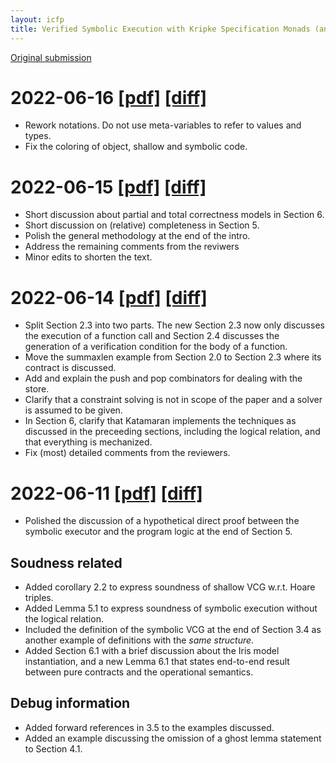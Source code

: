 ```yaml
---
layout: icfp
title: Verified Symbolic Execution with Kripke Specification Monads (and no Meta-Programming)
---
```


[Original submission](./icfp2022-paper17.pdf)

# 2022-06-16 [[pdf]](./202206161246.pdf) [[diff]](./202206161246.diff.pdf)
- Rework notations. Do not use meta-variables to refer to values and types.
- Fix the coloring of object, shallow and symbolic code.

# 2022-06-15 [[pdf]](./202206151546.pdf) [[diff]](./202206151546.diff.pdf)
- Short discussion about partial and total correctness models in Section 6.
- Short discussion on (relative) completeness in Section 5.
- Polish the general methodology at the end of the intro.
- Address the remaining comments from the reviwers
- Minor edits to shorten the text.

# 2022-06-14 [[pdf]](./202206141048.pdf) [[diff]](./202206141048.diff.pdf)
- Split Section 2.3 into two parts. The new Section 2.3 now only discusses the execution of a function call and Section 2.4 discusses the generation of a verification condition for the body of a function.
- Move the summaxlen example from Section 2.0 to Section 2.3 where its contract is discussed.
- Add and explain the push and pop combinators for dealing with the store.
- Clarify that a constraint solving is not in scope of the paper and a solver is assumed to be given.
- In Section 6, clarify that Katamaran implements the techniques as discussed in the preceeding sections, including the logical relation, and that everything is mechanized.
- Fix (most) detailed comments from the reviewers.


# 2022-06-11 [[pdf]](./202206111112.pdf) [[diff]](./202206111112.diff.pdf)
- Polished the discussion of a hypothetical direct proof between the symbolic
  executor and the program logic at the end of Section 5.

## Soudness related
- Added corollary 2.2 to express soundness of shallow VCG w.r.t. Hoare triples.
- Added Lemma 5.1 to express soundness of symbolic execution without the logical
  relation.
- Included the definition of the symbolic VCG at the end of Section 3.4 as
  another example of definitions with the *same structure*.
- Added Section 6.1 with a brief discussion about the Iris model instantiation,
  and a new Lemma 6.1 that states end-to-end result between pure contracts and
  the operational semantics.

## Debug information
- Added forward references in 3.5 to the examples discussed.
- Added an example discussing the omission of a ghost lemma statement to Section
  4.1.
